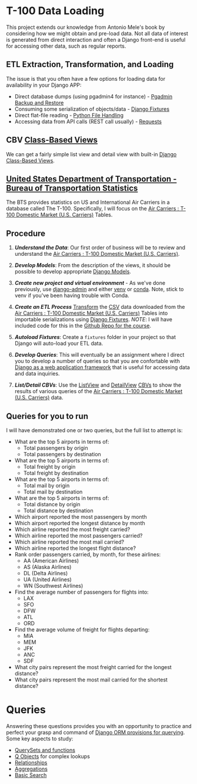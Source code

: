 # T-100 Data Loading

This project extends our knowledge from Antonio Mele's book by considering how we might obtain and pre-load data.  Not all data of interest is generated from direct interaction and often a Django front-end is useful for accessing other data, such as regular reports.

## ETL Extraction, Transformation, and Loading

The issue is that you often have a few options for loading data for availability in your Django APP:

* Direct database dumps (using pgadmin4 for instance) - [Pgadmin Backup and Restore](https://www.pgadmin.org/docs/pgadmin4/development/backup_and_restore.html)
* Consuming some serialization of objects/data - [Django Fixtures](https://docs.djangoproject.com/en/3.1/howto/initial-data/)
* Direct flat-file reading - [Python File Handling](https://www.w3schools.com/python/python_file_handling.asp)
* Accessing data from API calls (REST call usually) - [Requests](https://pypi.org/project/requests/)

## CBV [Class-Based Views](https://ccbv.co.uk/)

We can get a fairly simple list view and detail view with built-in [Django Class-Based Views](https://docs.djangoproject.com/en/3.1/topics/class-based-views/).

## [United States Department of Transportation - Bureau of Transportation Statistics](https://www.bts.gov/)

The BTS provides statistics on US and International Air Carriers in a database called The T-100.  Specifically, I will focus on the [Air Carriers : T-100 Domestic Market (U.S. Carriers)](https://www.transtats.bts.gov/Fields.asp) Tables.

## Procedure

1. ***Understand the Data***: Our first order of business will be to review and understand the [Air Carriers : T-100 Domestic Market (U.S. Carriers)](https://www.transtats.bts.gov/Fields.asp).  


1. ***Develop Models***: From the description of the views, it should be possible to develop appropriate [Django Models](https://docs.djangoproject.com/en/3.1/topics/db/models/).

1. ***Create new project and virtual environment*** - As we've done previously, use [django-admin](https://docs.djangoproject.com/en/3.1/ref/django-admin/) and either [venv](https://docs.python.org/3/library/venv.html) or [conda](https://docs.conda.io/projects/conda/en/latest/user-guide/tasks/manage-environments.html).  Note, stick to venv if you've been having trouble with Conda.

1. ***Create an ETL Process*** [Transform](https://en.wikipedia.org/wiki/Data_transformation) the [CSV](https://en.wikipedia.org/wiki/Comma-separated_values) data downloaded from the [Air Carriers : T-100 Domestic Market (U.S. Carriers)](https://www.transtats.bts.gov/Fields.asp) Tables into importable serializations using [Django Fixtures](https://docs.djangoproject.com/en/3.1/howto/initial-data/).  *NOTE*: I will have included code for this in the [Github Repo for the course](https://github.com/ahuimanu/CIDM6325).

1. ***Autoload Fixtures***: Create a `fixtures` folder in your project so that Django will auto-load your ETL data.

1. ***Develop Queries***: This will eventually be an assignment where I direct you to develop a number of queries so that you are confortable with [Django as a web application framework](https://docs.djangoproject.com/en/3.1/misc/design-philosophies/) that is useful for accessing data and data inquiries.

1. ***List/Detail CBVs***: Use the [ListView](https://ccbv.co.uk/projects/Django/3.0/django.views.generic.list/ListView/) and [DetailView](https://ccbv.co.uk/projects/Django/3.0/django.views.generic.detail/DetailView/) [CBVs](https://ccbv.co.uk/) to show the results of various queries of the [Air Carriers : T-100 Domestic Market (U.S. Carriers)](https://www.transtats.bts.gov/Fields.asp) data.


## Queries for you to run

I will have demonstrated one or two queries, but the full list to attempt is:

* What are the top 5 airports in terms of:
    * Total passengers by origin
    * Total passengers by destination
* What are the top 5 airports in terms of:
    * Total freight by origin
    * Total freight by destination
* What are the top 5 airports in terms of:
    * Total mail by origin
    * Total mail by destination
* What are the top 5 airports in terms of:
    * Total distance by origin
    * Total distance by destination    
* Which airport reported the most passengers by month
* Which airport reported the longest distance by month
* Which airline reported the most freight carried?
* Which airline reported the most passengers carried?
* Which airline reported the most mail carried?
* Which airline reported the longest flight distance?
* Rank order passengers carried, by month, for these airlines:
    * AA (American Airlines)
    * AS (Alaska Airlines)
    * DL (Delta Airlines)
    * UA (United Airlines)
    * WN (Southwest Airlines)
* Find the average number of passengers for flights into:
    * LAX
    * SFO
    * DFW
    * ATL
    * ORD
* Find the average volume of freight for flights departing:
    * MIA
    * MEM
    * JFK
    * ANC
    * SDF
* What city pairs represent the most freight carried for the longest distance?
* What city pairs represent the most mail carried for the shortest distance?

# Queries

Answering these questions provides you with an opportunity to practice and perfect your grasp and command of [Django ORM provisions for querying](https://docs.djangoproject.com/en/3.1/topics/db/queries/).  Some key aspects to study:

* [QuerySets and functions](https://docs.djangoproject.com/en/3.1/topics/db/queries/)
* [Q Objects](https://docs.djangoproject.com/en/3.1/topics/db/queries/#complex-lookups-with-q-objects) for complex lookups
* [Relationships](https://docs.djangoproject.com/en/3.1/topics/db/queries/#related-objects)
* [Aggregations](https://docs.djangoproject.com/en/3.1/topics/db/aggregation/)
* [Basic Search](https://docs.djangoproject.com/en/3.1/topics/db/aggregation/)


